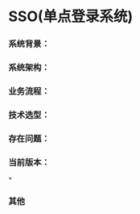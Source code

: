 # SSO(单点登录系统)

### 系统背景：


### 系统架构：


### 业务流程：


### 技术选型：


### 存在问题：


### 当前版本：

    *

###   其他
